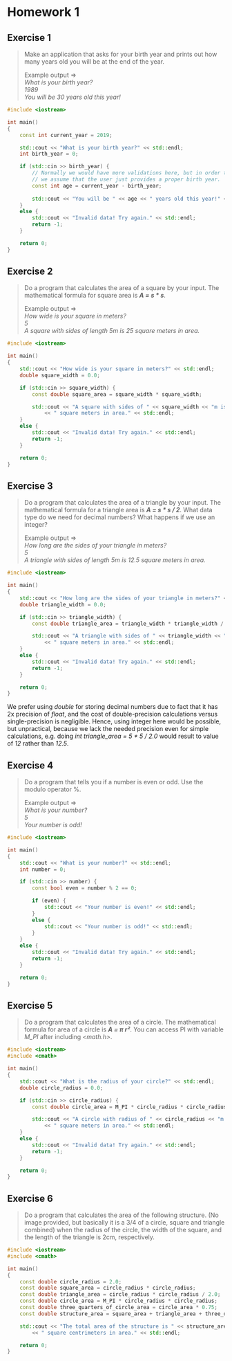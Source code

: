 # Homework 1

## Exercise 1

> Make an application that asks for your birth year and prints out how many years old you will be at the end of the year.
> 
> Example output =>  
> *What is your birth year?*  
> *1989*  
> *You will be 30 years old this year!*

```cpp
#include <iostream>

int main()
{
    const int current_year = 2019;

    std::cout << "What is your birth year?" << std::endl;
    int birth_year = 0;

    if (std::cin >> birth_year) {
        // Normally we would have more validations here, but in order to keep things simple
        // we assume that the user just provides a proper birth year.
        const int age = current_year - birth_year;
        
        std::cout << "You will be " << age << " years old this year!" << std::endl;
    }
    else {
        std::cout << "Invalid data! Try again." << std::endl;
        return -1;
    }

    return 0;
}
```

## Exercise 2

> Do a program that calculates the area of a square by your input. The mathematical formula for square area is **_A = s * s_**.
> 
> Example output =>  
> *How wide is your square in meters?*  
> *5*  
> *A square with sides of length 5m is 25 square meters in area.*

```cpp
#include <iostream>

int main()
{
    std::cout << "How wide is your square in meters?" << std::endl;
    double square_width = 0.0;

    if (std::cin >> square_width) {
        const double square_area = square_width * square_width;

        std::cout << "A square with sides of " << square_width << "m is " << square_area
            << " square meters in area." << std::endl;
    }
    else {
        std::cout << "Invalid data! Try again." << std::endl;
        return -1;
    }

    return 0;
}
```

## Exercise 3

> Do a program that calculates the area of a triangle by your input. The mathematical formula for a triangle area is **_A = s * s / 2_**. What data type do we need for decimal numbers? What happens if we use an integer?
> 
> Example output =>  
> *How long are the sides of your triangle in meters?*  
> *5*  
> *A triangle with sides of length 5m is 12.5 square meters in area.*

```cpp
#include <iostream>

int main()
{
    std::cout << "How long are the sides of your triangle in meters?" << std::endl;
    double triangle_width = 0.0;

    if (std::cin >> triangle_width) {
        const double triangle_area = triangle_width * triangle_width / 2.0;

        std::cout << "A triangle with sides of " << triangle_width << "m is " << triangle_area
            << " square meters in area." << std::endl;
    }
    else {
        std::cout << "Invalid data! Try again." << std::endl;
        return -1;
    }

    return 0;
}
```

We prefer using *double* for storing decimal numbers due to fact that it has 2x precision of *float*, and the cost of double-precision calculations versus single-precision is negligible. Hence, using integer here would be possible, but unpractical, because we lack the needed precision even for simple calculations, e.g. doing *int triangle_area = 5 * 5 / 2.0* would result to value of *12* rather than *12.5*.

## Exercise 4

> Do a program that tells you if a number is even or odd. Use the modulo operator %.
> 
> Example output =>  
> *What is your number?*  
> *5*  
> *Your number is odd!*

```cpp
#include <iostream>

int main()
{
    std::cout << "What is your number?" << std::endl;
    int number = 0;

    if (std::cin >> number) {
        const bool even = number % 2 == 0;

        if (even) {
            std::cout << "Your number is even!" << std::endl;
        }
        else {
            std::cout << "Your number is odd!" << std::endl;
        }
    }
    else {
        std::cout << "Invalid data! Try again." << std::endl;
        return -1;
    }

    return 0;
}
```

## Exercise 5

> Do a program that calculates the area of a circle. The mathematical formula for area of a circle is **_A = π r²_**. You can access PI with variable *M_PI* after including *<math.h>*.

```cpp
#include <iostream>
#include <cmath>

int main()
{
    std::cout << "What is the radius of your circle?" << std::endl;
    double circle_radius = 0.0;

    if (std::cin >> circle_radius) {
        const double circle_area = M_PI * circle_radius * circle_radius;

        std::cout << "A circle with radius of " << circle_radius << "m is " << circle_area
            << " square meters in area." << std::endl;
    }
    else {
        std::cout << "Invalid data! Try again." << std::endl;
        return -1;
    }

    return 0;
}
```

## Exercise 6

> Do a program that calculates the area of the following structure. (No image provided, but basically it is a 3/4 of a circle, square and triangle combined) when the radius of the circle, the width of the square, and the length of the triangle is 2cm, respectively.

```cpp
#include <iostream>
#include <cmath>

int main()
{
    const double circle_radius = 2.0;
    const double square_area = circle_radius * circle_radius;
    const double triangle_area = circle_radius * circle_radius / 2.0;
    const double circle_area = M_PI * circle_radius * circle_radius;
    const double three_quarters_of_circle_area = circle_area * 0.75;
    const double structure_area = square_area + triangle_area + three_quarters_of_circle_area;

    std::cout << "The total area of the structure is " << structure_area 
        << " square centrimeters in area." << std::endl;

    return 0;
}
```
